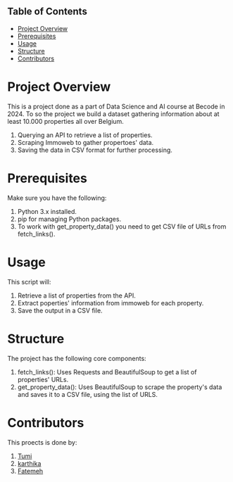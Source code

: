 
## Table of Contents
- [Project Overview](#project_overview)
- [Prerequisites](#Prerequisites)
- [Usage](#Usage)
- [Structure](#Structure)
- [Contributors](#Contributors)

# Project Overview
This is a project done as a part of Data Science and AI course at Becode in 2024.
To so the project we build a dataset gathering information about at least 10.000 properties all over Belgium. 
1. Querying an API to retrieve a list of properties.
2. Scraping Immoweb to gather propertoes' data.
3. Saving the data in CSV format for further processing.

# Prerequisites
Make sure you have the following:

1. Python 3.x installed.
2. pip for managing Python packages.
3. To work with get_property_data() you need to get CSV file of URLs from fetch_links().


# Usage

This script will:
1. Retrieve a list of properties from the API.
2. Extract poperties' information from immoweb for each property.
3. Save the output in a CSV file.


# Structure
The project has the following core components:

1. fetch_links(): Uses Requests and BeautifulSoup to get a list of properties' URLs.
2. get_property_data(): Uses BeautifulSoup to scrape the property's data and saves it to a CSV file, using the list of URLS.


# Contributors 
This proects is done by:
1. [Tumi](https://github.com/2moonyo)
2. [karthika](https://github.com/karthika-elimireddy)
3. [Fatemeh](https://github.com/Fatemeh992)


